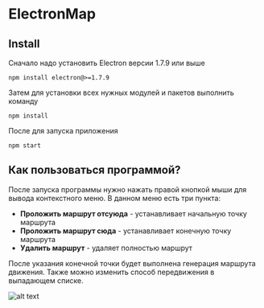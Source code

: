 # ElectronMap

## Install

Сначало надо установить Electron версии 1.7.9 или выше

`npm install electron@>=1.7.9`

Затем для установки всех нужных модулей и пакетов выполнить команду 

`npm install`

После для запуска приложения 

`npm start`

## Как пользоваться программой?

После запуска программы нужно нажать правой кнопкой мыши для вывода контекстного меню.
В данном меню есть три пункта:
*  **Проложить маршрут отсуюда** - устанавливает начальную точку маршрута
*  **Проложить маршрут сюда** - устанавливает конечную точку маршрута
*  **Удалить маршрут** - удаляет полностью маршрут

После указания конечной точки будет выполнена генерация маршрута движения. Также можно изменить способ передвижения в выпадающем списке.

![alt text](https://github.com/AAleksandria/ElectronMaps/blob/master/particles/img.gif "Работа программы")
